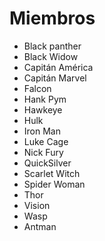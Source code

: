 # Miembros

* Black panther
* Black Widow
* Capitán América
* Capitán Marvel
* Falcon
* Hank Pym
* Hawkeye
* Hulk
* Iron Man
* Luke Cage
* Nick Fury
* QuickSilver
* Scarlet Witch
* Spider Woman
* Thor
* Vision
* Wasp
* Antman
